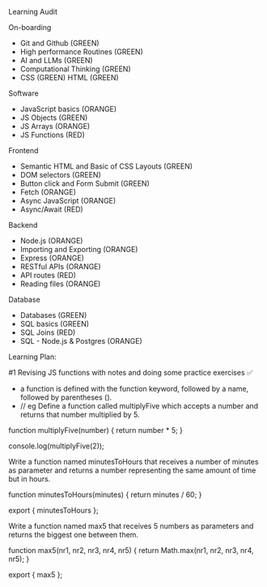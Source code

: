 Learning Audit 

On-boarding

- Git and Github (GREEN)
- High performance Routines (GREEN)
- AI and LLMs (GREEN)
- Computational Thinking (GREEN)
- CSS (GREEN)
HTML (GREEN)

Software

- JavaScript basics (ORANGE)
- JS Objects (GREEN)
- JS Arrays (ORANGE)
- JS Functions (RED)

 Frontend

- Semantic HTML and Basic of CSS Layouts (GREEN)
- DOM selectors (GREEN)
- Button click and Form Submit (GREEN)
- Fetch (ORANGE)
- Async JavaScript (ORANGE)
- Async/Await (RED)

Backend

- Node.js (ORANGE)
- Importing and Exporting (ORANGE)
- Express (ORANGE)
- RESTful APIs (ORANGE)
- API routes (RED) 
- Reading files (ORANGE)



Database

- Databases (GREEN)
- SQL basics (GREEN)
- SQL Joins (RED)
- SQL - Node.js & Postgres (ORANGE)



Learning Plan: 

#1 Revising JS functions with notes and doing some practice exercises ✅

- a function is defined with the function keyword, followed by a name, followed by parentheses ().
- // eg  Define a function called multiplyFive which accepts a number and returns that number multiplied by 5.

function multiplyFive(number) {
  return number * 5;
}

console.log(multiplyFive(2)); 

Write a function named minutesToHours that receives a number of minutes as parameter and returns a number representing the same amount of time but in hours.

function minutesToHours(minutes) {
    return minutes / 60; 
}

export { minutesToHours };

Write a function named max5 that receives 5 numbers as parameters and returns the biggest one between them.

function max5(nr1, nr2, nr3, nr4, nr5) {
  return Math.max(nr1, nr2, nr3, nr4, nr5);
}

export { max5 };
